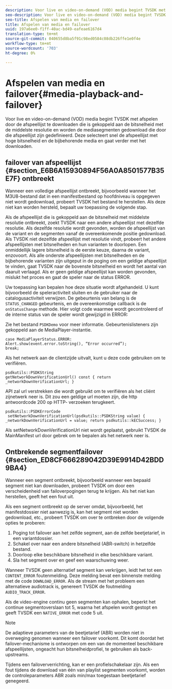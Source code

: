```yaml
---
description: Voor live en video-on-demand (VOD) media begint TVSDK met afspelen door de afspeellijst te downloaden die is gekoppeld aan de bitsnelheid met de middelste resolutie en worden de mediasegmenten gedownload die door die afspeellijst zijn gedefinieerd. Deze selecteert snel de afspeellijst met hoge bitsnelheid en de bijbehorende media en gaat verder met het downloaden.
seo-description: Voor live en video-on-demand (VOD) media begint TVSDK met afspelen door de afspeellijst te downloaden die is gekoppeld aan de bitsnelheid met de middelste resolutie en worden de mediasegmenten gedownload die door die afspeellijst zijn gedefinieerd. Deze selecteert snel de afspeellijst met hoge bitsnelheid en de bijbehorende media en gaat verder met het downloaden.
seo-title: Afspelen van media en failover
title: Afspelen van media en failover
uuid: 197a6ee0-f1ff-40ac-bd49-eafeae6167d4
translation-type: tm+mt
source-git-commit: 040655d8ba5f91c98ed0584c08db226ffe1e0f4e
workflow-type: tm+mt
source-wordcount: '703'
ht-degree: 0%

---
```



# Afspelen van media en failover{#media-playback-and-failover}

Voor live en video-on-demand (VOD) media begint TVSDK met afspelen door de afspeellijst te downloaden die is gekoppeld aan de bitsnelheid met de middelste resolutie en worden de mediasegmenten gedownload die door die afspeellijst zijn gedefinieerd. Deze selecteert snel de afspeellijst met hoge bitsnelheid en de bijbehorende media en gaat verder met het downloaden.

## failover van afspeellijst {#section_E6B6A15930894F56A0A8501577B35E7F} ontbreekt

Wanneer een volledige afspeellijst ontbreekt, bijvoorbeeld wanneer het M3U8-bestand dat in een manifestbestand op hoofdniveau is opgegeven niet wordt gedownload, probeert TVSDK het bestand te herstellen. Als deze niet kan worden hersteld, bepaalt uw toepassing de volgende stap.

Als de afspeellijst die is gekoppeld aan de bitsnelheid met middelste resolutie ontbreekt, zoekt TVSDK naar een andere afspeellijst met dezelfde resolutie. Als dezelfde resolutie wordt gevonden, worden de afspeellijst van de variant en de segmenten vanaf de overeenkomende positie gedownload. Als TVSDK niet dezelfde afspeellijst met resolutie vindt, probeert het andere afspeellijsten met bitsnelheden en hun varianten te doorlopen. Een onmiddellijk lagere bitsnelheid is de eerste keuze, daarna de variant, enzovoort. Als alle onderste afspeellijsten met bitsnelheden en de bijbehorende varianten zijn uitgeput in de poging om een geldige afspeellijst te vinden, gaat TVSDK naar de bovenste bitsnelheid en wordt het aantal van daaruit verlaagd. Als er geen geldige afspeellijst kan worden gevonden, mislukt het proces en gaat de speler naar de status ERROR.

Uw toepassing kan bepalen hoe deze situatie wordt afgehandeld. U kunt bijvoorbeeld de speleractiviteit sluiten en de gebruiker naar de catalogusactiviteit verwijzen. De gebeurtenis van belang is de `STATUS_CHANGED` gebeurtenis, en de overeenkomstige callback is de `onStatusChange` methode. Hier volgt code waarmee wordt gecontroleerd of de interne status van de speler wordt gewijzigd in ERROR:

Zie het bestand `PSDKDemo` voor meer informatie. Gebeurtenislisteners zijn gekoppeld aan de MediaPlayer-instantie.

```
case MediaPlayerStatus.ERROR: 
Alert.show(event.error.toString(), “Error occurred”); 
break;
```

Als het netwerk aan de clientzijde uitvalt, kunt u deze code gebruiken om te verifiëren.

```
psdkutils::PSDKString 
getNetworkDownVerificationUrl() const { return 
_networkDownVerificationUrl; }
```

API zal url verstrekken die wordt gebruikt om te verifiëren als het cliënt zijnetwerk neer is. Dit zou een geldige url moeten zijn, die http antwoordcode 200 op HTTP- verzoeken terugkeert.

```
psdkutils::PSDKErrorCode 
 setNetworkDownVerificationUrl(psdkutils::PSDKString value) {  
_networkDownVerificationUrl = value; return psdkutils::kECSuccess; }
```

Als setNetworkDownVerificationUrl niet wordt geplaatst, gebruikt TVSDK de MainManifest url door gebrek om te bepalen als het netwerk neer is.

## Ontbrekende segmentfailover {#section_ED8CF666289042D39E9914D42BDD9BA4}

Wanneer een segment ontbreekt, bijvoorbeeld wanneer een bepaald segment niet kan downloaden, probeert TVSDK om door een verscheidenheid van failoverpogingen terug te krijgen. Als het niet kan herstellen, geeft het een fout uit.

Als een segment ontbreekt op de server omdat, bijvoorbeeld, het manifestdossier niet aanwezig is, kan het segment niet worden gedownload, etc., probeert TVSDK om over te ontbreken door de volgende opties te proberen:

1. Poging tot failover aan het zelfde segment, aan de zelfde beetjetarief, in een variantdossier.
1. Schakel over naar een andere bitsnelheid (ABR-switch) in hetzelfde bestand.
1. Doorloop elke beschikbare bitsnelheid in elke beschikbare variant.
1. Sla het segment over en geef een waarschuwing weer.

Wanneer TVSDK geen alternatief segment kan verkrijgen, leidt het tot een `CONTENT_ERROR` foutenmelding. Deze melding bevat een binnenste melding met de code `DOWNLOAD_ERROR`. Als de stream met het probleem een alternatieve audiotrack is, genereert TVSDK de foutmelding `AUDIO_TRACK_ERROR`.

Als de video-engine continu geen segmenten kan ophalen, beperkt het continue segmentoverslaan tot 5, waarna het afspelen wordt gestopt en geeft TVSDK een `NATIVE_ERROR` met code 5 uit.

>[!NOTE]
>
>De adaptieve parameters van de beetjetarief (ABR) worden niet in overweging genomen wanneer een failover voorkomt. Dit komt doordat het failover-mechanisme is ontworpen om een van de momenteel beschikbare afspeellijsten, ongeacht hun bitsnelheidprofiel, te gebruiken als back-upstreams.
>
>Tijdens een failoververrichting, kan er een profielschakelaar zijn. Als een fout tijdens de download van één van playlist segmenten voorkomt, worden de controleparameters ABR zoals min/max toegestaan beetjetarief genegeerd.


